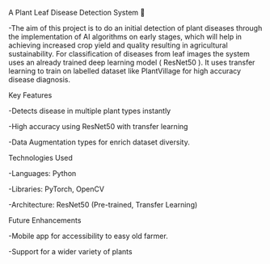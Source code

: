 A Plant Leaf Disease Detection System 🌱

-The aim of this project is to do an initial detection of plant diseases through the implementation of AI algorithms on early stages, which will help in achieving increased crop yield and quality resulting in agricultural sustainability. For classification of diseases from leaf images the system uses an already trained deep learning model ( ResNet50 ). It uses transfer learning to train on labelled dataset like PlantVillage for high accuracy disease diagnosis.

Key Features

-Detects disease in multiple plant types instantly

-High accuracy using ResNet50 with transfer learning

-Data Augmentation types for enrich dataset diversity.

Technologies Used

-Languages: Python

-Libraries: PyTorch, OpenCV

-Architecture: ResNet50 (Pre-trained, Transfer Learning)

Future Enhancements

-Mobile app for accessibility to easy old farmer.

-Support for a wider variety of plants
